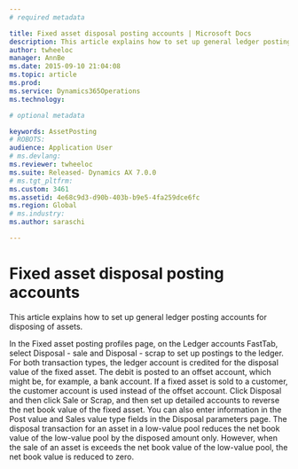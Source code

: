 ```yaml
---
# required metadata

title: Fixed asset disposal posting accounts | Microsoft Docs
description: This article explains how to set up general ledger posting accounts for disposing of assets.
author: twheeloc
manager: AnnBe
ms.date: 2015-09-10 21:04:08
ms.topic: article
ms.prod: 
ms.service: Dynamics365Operations
ms.technology: 

# optional metadata

keywords: AssetPosting
# ROBOTS: 
audience: Application User
# ms.devlang: 
ms.reviewer: twheeloc
ms.suite: Released- Dynamics AX 7.0.0
# ms.tgt_pltfrm: 
ms.custom: 3461
ms.assetid: 4e68c9d3-d90b-403b-b9e5-4fa259dce6fc
ms.region: Global
# ms.industry: 
ms.author: saraschi

---
```


# Fixed asset disposal posting accounts

This article explains how to set up general ledger posting accounts for disposing of assets.

In the Fixed asset posting profiles page, on the Ledger accounts FastTab, select Disposal - sale and Disposal - scrap to set up postings to the ledger.
For both transaction types, the ledger account is credited for the disposal value of the fixed asset. The debit is posted to an offset account, which might be, for example, a bank account. If a fixed asset is sold to a customer, the customer account is used instead of the offset account. Click Disposal and then click Sale or Scrap, and then set up detailed accounts to reverse the net book value of the fixed asset. You can also enter information in the Post value and Sales value type fields in the Disposal parameters page. The disposal transaction for an asset in a low-value pool reduces the net book value of the low-value pool by the disposed amount only. However, when the sale of an asset is exceeds the net book value of the low-value pool, the net book value is reduced to zero.



